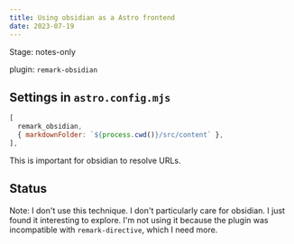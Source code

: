```yaml
---
title: Using obsidian as a Astro frontend
date: 2023-07-19
---
```


Stage: notes-only

plugin: `remark-obsidian`

## Settings in `astro.config.mjs`

```js
[
  remark_obsidian,
  { markdownFolder: `${process.cwd()}/src/content` },
],
```

This is important for obsidian to resolve URLs.

## Status

Note: I don't use this technique. I don't particularly care for obsidian. I just found it interesting to explore.
I'm not using it because the plugin was incompatible with `remark-directive`, which I need more.
